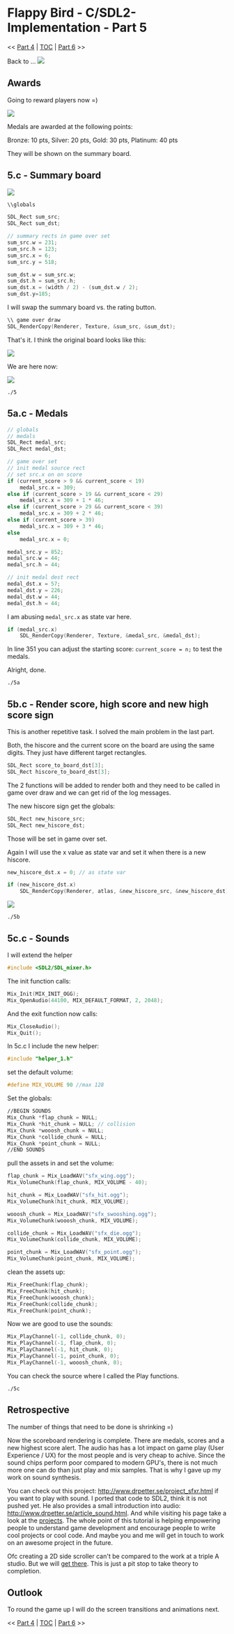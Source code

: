 # Flappy Bird - C/SDL2-Implementation - Part 5

<< [Part 4](FlappyBird_4.md) | [TOC](TOC.md) | [Part 6](Patience.md) >><br>

Back to ...
![](Images/game-over.png)

## Awards

Going to reward players now =)

![](Images/medals.png)

Medals are awarded at the following points:

Bronze: 10 pts, Silver: 20 pts, Gold: 30 pts, Platinum: 40 pts

They will be shown on the summary board.

## 5.c - Summary board

![](Images/summary-rect.png)

```c
\\globals

SDL_Rect sum_src;
SDL_Rect sum_dst;

// summary rects in game over set
sum_src.w = 231;
sum_src.h = 123;
sum_src.x = 6;
sum_src.y = 518;

sum_dst.w = sum_src.w;
sum_dst.h = sum_src.h;
sum_dst.x = (width / 2) - (sum_dst.w / 2);
sum_dst.y=185;
```

I will swap the summary board vs. the rating button.

```c
\\ game over draw
SDL_RenderCopy(Renderer, Texture, &sum_src, &sum_dst);
```

That's it. I think the original board looks like this:

![](Images/org_go.png)

We are here now:

![](Images/5.png)

`./5`

## 5a.c - Medals

```c
// globals
// medals
SDL_Rect medal_src;
SDL_Rect medal_dst;

// game over set
// init medal source rect
// set src.x on on score
if (current_score > 9 && current_score < 19)
	medal_src.x = 309;
else if (current_score > 19 && current_score < 29)
	medal_src.x = 309 + 1 * 46;
else if (current_score > 29 && current_score < 39)
	medal_src.x = 309 + 2 * 46;
else if (current_score > 39)
	medal_src.x = 309 + 3 * 46;
else
	medal_src.x = 0;

medal_src.y = 852;
medal_src.w = 44;
medal_src.h = 44;

// init medal dest rect
medal_dst.x = 57;
medal_dst.y = 226;
medal_dst.w = 44;
medal_dst.h = 44;
```

I am abusing `medal_src.x` as state var here.

```c
if (medal_src.x)
	SDL_RenderCopy(Renderer, Texture, &medal_src, &medal_dst);
```

In line 351 you can adjust the starting score: `current_score = n;` to test the medals.

Alright, done.

`./5a`

## 5b.c - Render score, high score and new high score sign

This is another repetitive task. I solved the main problem in the last part.

Both, the hiscore and the current score on the board are using the same digits.
They just have different target rectangles.

```c
SDL_Rect score_to_board_dst[3];
SDL_Rect hiscore_to_board_dst[3];
```

The 2 functions will be added to render both and they need to be called in game over draw and we can get rid of the log messages.

The new hiscore sign get the globals:

```c
SDL_Rect new_hiscore_src;
SDL_Rect new_hiscore_dst;
```

Those will be set in game over set.

Again I will use the x value as state var and set it when there is a new hiscore.

```c
new_hiscore_dst.x = 0; // as state var

if (new_hiscore_dst.x)
	SDL_RenderCopy(Renderer, atlas, &new_hiscore_src, &new_hiscore_dst);
```

![](Images/5b.png)

`./5b`

## 5c.c - Sounds

I will extend the helper

```c
#include <SDL2/SDL_mixer.h>
```

The init function calls:

```c
Mix_Init(MIX_INIT_OGG);
Mix_OpenAudio(44100, MIX_DEFAULT_FORMAT, 2, 2048);
```

And the exit function now calls:

```c
Mix_CloseAudio();
Mix_Quit();
```

In 5c.c I include the new helper:

```c
#include "helper_1.h"
```

set the default volume:

```c
#define MIX_VOLUME 90 //max 128
```

Set the globals:

```c
//BEGIN SOUNDS
Mix_Chunk *flap_chunk = NULL;
Mix_Chunk *hit_chunk = NULL; // collision
Mix_Chunk *wooosh_chunk = NULL;
Mix_Chunk *collide_chunk = NULL;
Mix_Chunk *point_chunk = NULL;
//END SOUNDS
```

pull the assets in and set the volume:

```c
flap_chunk = Mix_LoadWAV("sfx_wing.ogg");
Mix_VolumeChunk(flap_chunk, MIX_VOLUME - 40);

hit_chunk = Mix_LoadWAV("sfx_hit.ogg");
Mix_VolumeChunk(hit_chunk, MIX_VOLUME);

wooosh_chunk = Mix_LoadWAV("sfx_swooshing.ogg");
Mix_VolumeChunk(wooosh_chunk, MIX_VOLUME);

collide_chunk = Mix_LoadWAV("sfx_die.ogg");
Mix_VolumeChunk(collide_chunk, MIX_VOLUME);

point_chunk = Mix_LoadWAV("sfx_point.ogg");
Mix_VolumeChunk(point_chunk, MIX_VOLUME);
```

clean the assets up:

```c
Mix_FreeChunk(flap_chunk);
Mix_FreeChunk(hit_chunk);
Mix_FreeChunk(wooosh_chunk);
Mix_FreeChunk(collide_chunk);
Mix_FreeChunk(point_chunk);
```

Now we are good to use the sounds:

```c
Mix_PlayChannel(-1, collide_chunk, 0);
Mix_PlayChannel(-1, flap_chunk, 0);
Mix_PlayChannel(-1, hit_chunk, 0);
Mix_PlayChannel(-1, point_chunk, 0);
Mix_PlayChannel(-1, wooosh_chunk, 0);
```

You can check the source where I called the Play functions.

`./5c`

## Retrospective

The number of things that need to be done is shrinking =)

Now the scoreboard rendering is complete. There are medals, scores and a new highest score alert. The audio has has a lot impact on game play (User Experience / UX) for the most people and is very cheap to achive. Since the sound chips perform poor compared to modern GPU's, there is not much more one can do than just play and mix samples. That is why I gave up my work on sound synthesis.

You can check out this project: <http://www.drpetter.se/project_sfxr.html> if you want to play with sound. I ported that code to SDL2, think it is not pushed yet. He also provides a small introduction into audio: <http://www.drpetter.se/article_sound.html>. And while visiting his page take a look at the [projects](http://www.drpetter.se/projects.html). The whole point of this tutorial is helping empowering people to understand game development and encourage people to write cool projects or cool code. And maybe you and me will get in touch to work on an awesome project in the future.

Ofc creating a 2D side scroller can't be compared to the work at a triple A studio. But we will [get there](Next.md). This is just a pit stop to take theory to completion.

## Outlook

To round the game up I will do the screen transitions and animations next.

<< [Part 4](FlappyBird_4.md) | [TOC](TOC.md) | [Part 6](Patience.md) >><br>
